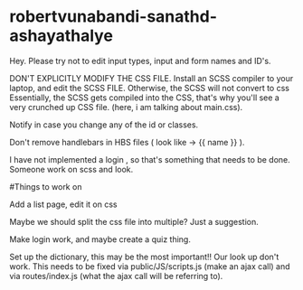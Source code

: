 # robertvunabandi-sanathd-ashayathalye

Hey. Please try not to edit input types, input and form names and ID's.  

DON'T EXPLICITLY MODIFY THE CSS FILE. Install an SCSS compiler to your laptop, and edit the SCSS FILE. Otherwise, the SCSS will not convert to css  
Essentially, the SCSS gets compiled into the CSS, that's why you'll see a very crunched up CSS file. (here, i am talking about main.css).  

Notify in case you change any of the id or classes.  

Don't remove handlebars in HBS files ( look like -> {{ name }} ).  

I have not implemented a login , so that's something that needs to be done. Someone work on scss and look.  

#Things to work on

Add a list page, edit it on css

Maybe we should split the css file into multiple? Just a suggestion.

Make login work, and maybe create a quiz thing.

Set up the dictionary, this may be the most important!! Our look up don't work. This needs to be fixed via public/JS/scripts.js (make an ajax call) and via routes/index.js (what the ajax call will be referring to).
